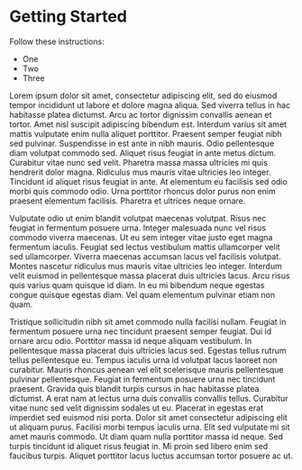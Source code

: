 # Getting Started

Follow these instructions:

- One
- Two
- Three

Lorem ipsum dolor sit amet, consectetur adipiscing elit, sed do eiusmod tempor incididunt ut labore et dolore magna aliqua. Sed viverra tellus in hac habitasse platea dictumst. Arcu ac tortor dignissim convallis aenean et tortor. Amet nisl suscipit adipiscing bibendum est. Interdum varius sit amet mattis vulputate enim nulla aliquet porttitor. Praesent semper feugiat nibh sed pulvinar. Suspendisse in est ante in nibh mauris. Odio pellentesque diam volutpat commodo sed. Aliquet risus feugiat in ante metus dictum. Curabitur vitae nunc sed velit. Pharetra massa massa ultricies mi quis hendrerit dolor magna. Ridiculus mus mauris vitae ultricies leo integer. Tincidunt id aliquet risus feugiat in ante. At elementum eu facilisis sed odio morbi quis commodo odio. Urna porttitor rhoncus dolor purus non enim praesent elementum facilisis. Pharetra et ultrices neque ornare.

Vulputate odio ut enim blandit volutpat maecenas volutpat. Risus nec feugiat in fermentum posuere urna. Integer malesuada nunc vel risus commodo viverra maecenas. Ut eu sem integer vitae justo eget magna fermentum iaculis. Feugiat sed lectus vestibulum mattis ullamcorper velit sed ullamcorper. Viverra maecenas accumsan lacus vel facilisis volutpat. Montes nascetur ridiculus mus mauris vitae ultricies leo integer. Interdum velit euismod in pellentesque massa placerat duis ultricies lacus. Arcu risus quis varius quam quisque id diam. In eu mi bibendum neque egestas congue quisque egestas diam. Vel quam elementum pulvinar etiam non quam.

Tristique sollicitudin nibh sit amet commodo nulla facilisi nullam. Feugiat in fermentum posuere urna nec tincidunt praesent semper feugiat. Dui id ornare arcu odio. Porttitor massa id neque aliquam vestibulum. In pellentesque massa placerat duis ultricies lacus sed. Egestas tellus rutrum tellus pellentesque eu. Tempus iaculis urna id volutpat lacus laoreet non curabitur. Mauris rhoncus aenean vel elit scelerisque mauris pellentesque pulvinar pellentesque. Feugiat in fermentum posuere urna nec tincidunt praesent. Gravida quis blandit turpis cursus in hac habitasse platea dictumst. A erat nam at lectus urna duis convallis convallis tellus. Curabitur vitae nunc sed velit dignissim sodales ut eu. Placerat in egestas erat imperdiet sed euismod nisi porta. Dolor sit amet consectetur adipiscing elit ut aliquam purus. Facilisi morbi tempus iaculis urna. Elit sed vulputate mi sit amet mauris commodo. Ut diam quam nulla porttitor massa id neque. Sed turpis tincidunt id aliquet risus feugiat in. Mi proin sed libero enim sed faucibus turpis. Aliquet porttitor lacus luctus accumsan tortor posuere ac ut.
